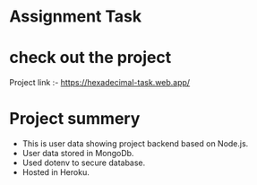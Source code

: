 # Assignment Task

# check out the project

Project link :- https://hexadecimal-task.web.app/

# Project summery

- This is user data showing project backend based on Node.js.
- User data stored in MongoDb.
- Used dotenv to secure database.
- Hosted in Heroku.
